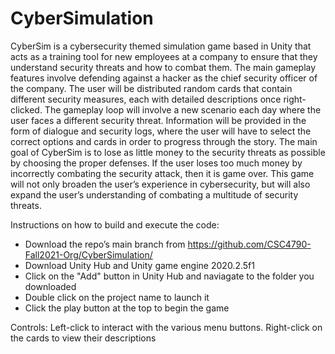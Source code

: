 # CyberSimulation

CyberSim is a cybersecurity themed simulation game based in Unity that acts as a training tool for new employees at a company to ensure that they understand security threats and how to combat them. The main gameplay features involve defending against a hacker as the chief security officer of the company. The user will be distributed random cards that contain different security measures, each with detailed descriptions once right-clicked. The gameplay loop will involve a new scenario each day where the user faces a different security threat. Information will be provided in the form of dialogue and security logs, where the user will have to select the correct options and cards in order to progress through the story. The main goal of CyberSim is to lose as little money to the security threats as possible by choosing the proper defenses. If the user loses too much money by incorrectly combating the security attack, then it is game over. This game will not only broaden the user’s experience in cybersecurity, but will also expand the user’s understanding of combating a multitude of security threats. 


Instructions on how to build and execute the code:  
 - Download the repo’s main branch from https://github.com/CSC4790-Fall2021-Org/CyberSimulation/  
 - Download Unity Hub and Unity game engine 2020.2.5f1  
 - Click on the "Add" button in Unity Hub and naviagate to the folder you downloaded  
 - Double click on the project name to launch it  
 - Click the play button at the top to begin the game

Controls:
Left-click to interact with the various menu buttons. 
Right-click on the cards to view their descriptions
